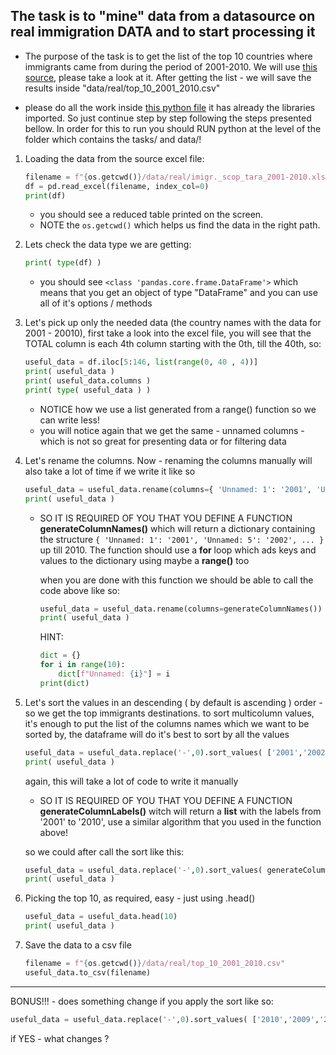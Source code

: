 ## The task is to "mine" data from a datasource on real immigration DATA and to start processing it


* The purpose of the task is to get the list of the top 10 countries where immigrants came from during the period of 2001-2010. We will use [this source](../data/real/imigr._scop_tara_2001-2010.xlsx), please take a look at it. After getting the list - we will save the results inside "data/real/top_10_2001_2010.csv"

* please do all the work inside [this python file](../tests/panda.basics.real.data.2001_2010.top10.py) it has already the libraries imported. So just continue step by step following the steps presented bellow. In order for this to run you should RUN python at the level of the folder which contains the tasks/ and data/!

1. Loading the data from the source excel file:
    ```python
    filename = f"{os.getcwd()}/data/real/imigr._scop_tara_2001-2010.xlsx"
    df = pd.read_excel(filename, index_col=0)
    print(df)

    ```  
    * you should see a reduced table printed on the screen.
    * NOTE the ```os.getcwd()``` which helps us find the data in the right path. 
2. Lets check the data type we are getting:    
    ```python
    print( type(df) )
    ```  
    * you should see ```<class 'pandas.core.frame.DataFrame'>``` which means that you get an object of type "DataFrame" and you can use all of it's options / methods
   
3. Let's pick up only the needed data (the country names with the data for 2001 - 20010), first take a look into the excel file, you will see that the TOTAL column is each 4th column starting with the 0th, till the 40th, so:    
    ```python
    useful_data = df.iloc[5:146, list(range(0, 40 , 4))]
    print( useful_data )
    print( useful_data.columns )
    print( type( useful_data ) )
    ```  
    * NOTICE how we use a list generated from a range() function so we can write less! 
    * you will notice again that we get the same - unnamed columns - which is not so great for presenting data or for filtering data
5. Let's rename the columns. Now - renaming the columns manually will also take a lot of time if we write it like so
    ```python
    useful_data = useful_data.rename(columns={ 'Unnamed: 1': '2001', 'Unnamed: 5': '2002', ... })
    print( useful_data )
    ``` 
    * SO IT IS REQUIRED OF YOU THAT YOU DEFINE A FUNCTION **generateColumnNames()** which will return a dictionary containing the structure 
      ```{ 'Unnamed: 1': '2001', 'Unnamed: 5': '2002', ... }``` up till 2010. The function should use a **for** loop which ads keys and values to the dictionary using maybe a **range()** too

      when you are done with this function we should be able to call the code above like so:
      ```python
      useful_data = useful_data.rename(columns=generateColumnNames())
      print( useful_data )
      ``` 

      HINT:
      ```python
      dict = {}
      for i in range(10):
          dict[f"Unnamed: {i}"] = i
      print(dict)    
      ```
6. Let's sort the values in an descending ( by default is ascending ) order - so we get the top immigrants destinations. 
   to sort multicolumn values, it's enough to put the list of the columns names which we want to be sorted by, the dataframe will do it's best to
   sort by all the values
   ```python
   useful_data = useful_data.replace('-',0).sort_values( ['2001','2002',...], ascending = False )
   print( useful_data )
   ```  
   again, this will take a lot of code to write it manually 
   * SO IT IS REQUIRED OF YOU THAT YOU DEFINE A FUNCTION **generateColumnLabels()** witch will return a **list** with the labels from '2001' to '2010', use a similar algorithm that you used in the function above!

   so we could after call the sort like this:
   ```python
   useful_data = useful_data.replace('-',0).sort_values( generateColumnLabels(), ascending = False )
   print( useful_data )
   ```   

7. Picking the top 10, as required, easy - just using .head()
   ```python
   useful_data = useful_data.head(10)
   print( useful_data )
   ```  
   
8. Save the data to a csv file   
   ```python
   filename = f"{os.getcwd()}/data/real/top_10_2001_2010.csv"
   useful_data.to_csv(filename)
   ```   
 
---

BONUS!!! - does something change if you apply the sort like so: 
```python
useful_data = useful_data.replace('-',0).sort_values( ['2010','2009','2008',...,'2001'], ascending = False )
```
if YES - what changes ?
